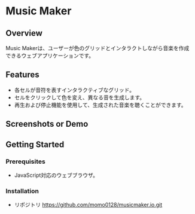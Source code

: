 # Music Maker

## Overview
Music Makerは、ユーザーが色のグリッドとインタラクトしながら音楽を作成できるウェブアプリケーションです。

## Features
- 各セルが音符を表すインタラクティブなグリッド。
- セルをクリックして色を変え、異なる音を生成します。
- 再生および停止機能を使用して、生成された音楽を聴くことができます。

## Screenshots or Demo


## Getting Started
### Prerequisites
- JavaScript対応のウェブブラウザ。

### Installation
- リポジトリ https://github.com/momo0128/musicmaker.io.git
